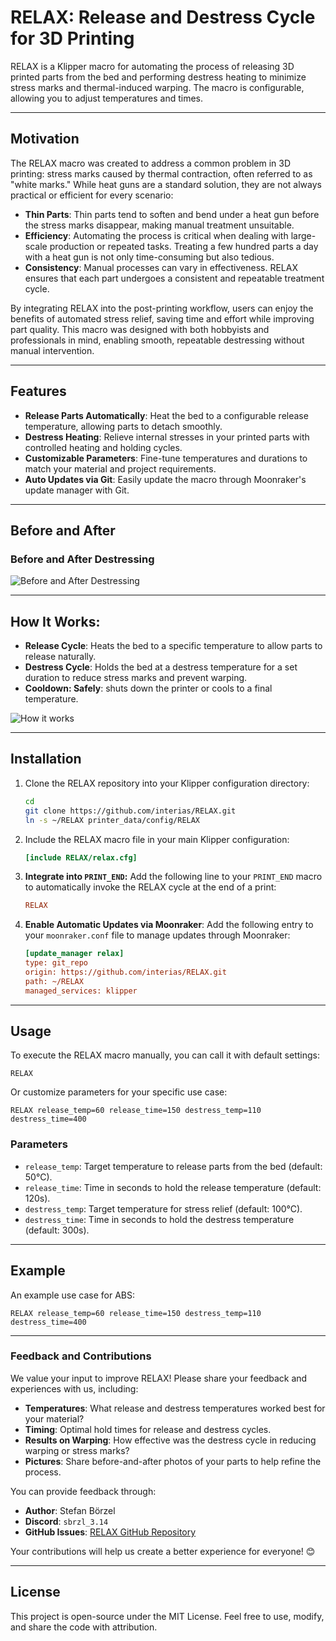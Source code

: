 
# RELAX: Release and Destress Cycle for 3D Printing

RELAX is a Klipper macro for automating the process of releasing 3D printed parts from the bed and performing destress heating to minimize stress marks and thermal-induced warping. The macro is configurable, allowing you to adjust temperatures and times.

---

## Motivation
The RELAX macro was created to address a common problem in 3D printing: stress marks caused by thermal contraction, often referred to as "white marks." While heat guns are a standard solution, they are not always practical or efficient for every scenario:

- **Thin Parts**: Thin parts tend to soften and bend under a heat gun before the stress marks disappear, making manual treatment unsuitable.
- **Efficiency**: Automating the process is critical when dealing with large-scale production or repeated tasks. Treating a few hundred parts a day with a heat gun is not only time-consuming but also tedious.
- **Consistency**: Manual processes can vary in effectiveness. RELAX ensures that each part undergoes a consistent and repeatable treatment cycle.

By integrating RELAX into the post-printing workflow, users can enjoy the benefits of automated stress relief, saving time and effort while improving part quality. This macro was designed with both hobbyists and professionals in mind, enabling smooth, repeatable destressing without manual intervention.

---

## Features

- **Release Parts Automatically**: Heat the bed to a configurable release temperature, allowing parts to detach smoothly.
- **Destress Heating**: Relieve internal stresses in your printed parts with controlled heating and holding cycles.
- **Customizable Parameters**: Fine-tune temperatures and durations to match your material and project requirements.
- **Auto Updates via Git**: Easily update the macro through Moonraker's update manager with Git.

---

## Before and After

### Before and After Destressing
![Before and After Destressing](images/before_after.jpg)

---

## How It Works:

- **Release Cycle**: Heats the bed to a specific temperature to allow parts to release naturally.
- **Destress Cycle**: Holds the bed at a destress temperature for a set duration to reduce stress marks and prevent warping.
- **Cooldown: Safely**: shuts down the printer or cools to a final temperature.

![How it works](images/howitworks.jpg)

---

## Installation

1. Clone the RELAX repository into your Klipper configuration directory:
   ```bash
   cd
   git clone https://github.com/interias/RELAX.git
   ln -s ~/RELAX printer_data/config/RELAX
   ```

2. Include the RELAX macro file in your main Klipper configuration:
   ```ini
   [include RELAX/relax.cfg]
   ```

3. **Integrate into `PRINT_END`:** Add the following line to your `PRINT_END` macro to automatically invoke the RELAX cycle at the end of a print:
   ```ini
   RELAX
   ```

4. **Enable Automatic Updates via Moonraker**:
   Add the following entry to your `moonraker.conf` file to manage updates through Moonraker:
   ```ini
   [update_manager relax]
   type: git_repo
   origin: https://github.com/interias/RELAX.git
   path: ~/RELAX
   managed_services: klipper
   ```

---

## Usage

To execute the RELAX macro manually, you can call it with default settings:
```gcode
RELAX
```

Or customize parameters for your specific use case:
```gcode
RELAX release_temp=60 release_time=150 destress_temp=110 destress_time=400
```

### Parameters
- `release_temp`: Target temperature to release parts from the bed (default: 50°C).
- `release_time`: Time in seconds to hold the release temperature (default: 120s).
- `destress_temp`: Target temperature for stress relief (default: 100°C).
- `destress_time`: Time in seconds to hold the destress temperature (default: 300s).

---

## Example

An example use case for ABS:
```gcode
RELAX release_temp=60 release_time=150 destress_temp=110 destress_time=400
```

---


### Feedback and Contributions

We value your input to improve RELAX! Please share your feedback and experiences with us, including:

- **Temperatures**: What release and destress temperatures worked best for your material?
- **Timing**: Optimal hold times for release and destress cycles.
- **Results on Warping**: How effective was the destress cycle in reducing warping or stress marks?
- **Pictures**: Share before-and-after photos of your parts to help refine the process.

You can provide feedback through:
- **Author**: Stefan Börzel
- **Discord**: `sbrzl_3.14`
- **GitHub Issues**: [RELAX GitHub Repository](https://github.com/interias/RELAX/issues)

Your contributions will help us create a better experience for everyone! 😊

---

## License

This project is open-source under the MIT License. Feel free to use, modify, and share the code with attribution.
